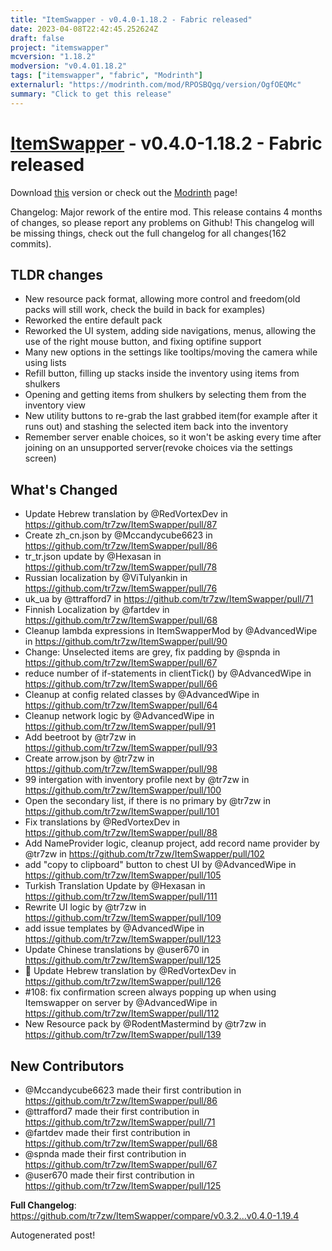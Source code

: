 ```yaml
---
title: "ItemSwapper - v0.4.0-1.18.2 - Fabric released"
date: 2023-04-08T22:42:45.252624Z
draft: false
project: "itemswapper"
mcversion: "1.18.2"
modversion: "v0.4.01.18.2"
tags: ["itemswapper", "fabric", "Modrinth"]
externalurl: "https://modrinth.com/mod/RPOSBQgq/version/OgfOEQMc"
summary: "Click to get this release"
---
```

# [ItemSwapper](/project/itemswapper) - v0.4.0-1.18.2 - Fabric released
Download [this](https://modrinth.com/mod/RPOSBQgq/version/OgfOEQMc) version or check out the [Modrinth](https://modrinth.com/mod/RPOSBQgq) page!

Changelog: Major rework of the entire mod. This release contains 4 months of changes, so please report any problems on Github! This changelog will be missing things, check out the full changelog for all changes(162 commits).

## TLDR changes
* New resource pack format, allowing more control and freedom(old packs will still work, check the build in back for examples)
* Reworked the entire default pack
* Reworked the UI system, adding side navigations, menus, allowing the use of the right mouse button, and fixing optifine support
* Many new options in the settings like tooltips/moving the camera while using lists
* Refill button, filling up stacks inside the inventory using items from shulkers
* Opening and getting items from shulkers by selecting them from the inventory view
* New utility buttons to re-grab the last grabbed item(for example after it runs out) and stashing the selected item back into the inventory
* Remember server enable choices, so it won't be asking every time after joining on an unsupported server(revoke choices via the settings screen)

## What's Changed
* Update Hebrew translation by @RedVortexDev in https://github.com/tr7zw/ItemSwapper/pull/87
* Create zh_cn.json by @Mccandycube6623 in https://github.com/tr7zw/ItemSwapper/pull/86
* tr_tr.json update by @Hexasan in https://github.com/tr7zw/ItemSwapper/pull/78
* Russian localization by @ViTulyankin in https://github.com/tr7zw/ItemSwapper/pull/76
* uk_ua by @ttrafford7 in https://github.com/tr7zw/ItemSwapper/pull/71
* Finnish Localization by @fartdev in https://github.com/tr7zw/ItemSwapper/pull/68
* Cleanup lambda expressions in ItemSwapperMod by @AdvancedWipe in https://github.com/tr7zw/ItemSwapper/pull/90
* Change: Unselected items are grey, fix padding by @spnda in https://github.com/tr7zw/ItemSwapper/pull/67
* reduce number of if-statements in clientTick() by @AdvancedWipe in https://github.com/tr7zw/ItemSwapper/pull/66
* Cleanup at config related classes by @AdvancedWipe in https://github.com/tr7zw/ItemSwapper/pull/64
* Cleanup network logic by @AdvancedWipe in https://github.com/tr7zw/ItemSwapper/pull/91
* Add beetroot by @tr7zw in https://github.com/tr7zw/ItemSwapper/pull/93
* Create arrow.json by @tr7zw in https://github.com/tr7zw/ItemSwapper/pull/98
* 99 intergation with inventory profile next by @tr7zw in https://github.com/tr7zw/ItemSwapper/pull/100
* Open the secondary list, if there is no primary by @tr7zw in https://github.com/tr7zw/ItemSwapper/pull/101
* Fix translations by @RedVortexDev in https://github.com/tr7zw/ItemSwapper/pull/88
* Add NameProvider logic, cleanup project, add record name provider by @tr7zw in https://github.com/tr7zw/ItemSwapper/pull/102
* add "copy to clipboard" button to chest UI by @AdvancedWipe in https://github.com/tr7zw/ItemSwapper/pull/105
* Turkish Translation Update by @Hexasan in https://github.com/tr7zw/ItemSwapper/pull/111
* Rewrite UI logic by @tr7zw in https://github.com/tr7zw/ItemSwapper/pull/109
* add issue templates by @AdvancedWipe in https://github.com/tr7zw/ItemSwapper/pull/123
* Update Chinese translations by @user670 in https://github.com/tr7zw/ItemSwapper/pull/125
* 💬 Update Hebrew translation by @RedVortexDev in https://github.com/tr7zw/ItemSwapper/pull/126
* #108: fix confirmation screen always popping up when using Itemswapper on server by @AdvancedWipe in https://github.com/tr7zw/ItemSwapper/pull/112
* New Resource pack by @RodentMastermind by @tr7zw in https://github.com/tr7zw/ItemSwapper/pull/139

## New Contributors
* @Mccandycube6623 made their first contribution in https://github.com/tr7zw/ItemSwapper/pull/86
* @ttrafford7 made their first contribution in https://github.com/tr7zw/ItemSwapper/pull/71
* @fartdev made their first contribution in https://github.com/tr7zw/ItemSwapper/pull/68
* @spnda made their first contribution in https://github.com/tr7zw/ItemSwapper/pull/67
* @user670 made their first contribution in https://github.com/tr7zw/ItemSwapper/pull/125

**Full Changelog**: https://github.com/tr7zw/ItemSwapper/compare/v0.3.2...v0.4.0-1.19.4

Autogenerated post!
